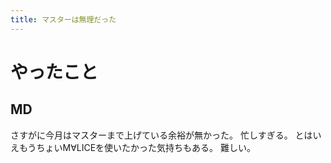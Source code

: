 ```yaml
---
title: マスターは無理だった
---
```


# やったこと

## MD

さすがに今月はマスターまで上げている余裕が無かった。
忙しすぎる。
とはいえもうちょいM∀LICEを使いたかった気持ちもある。
難しい。

